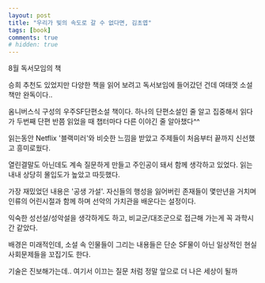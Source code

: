 ```yaml
---
layout: post
title: "우리가 빛의 속도로 갈 수 없다면, 김초엽"
tags: [book]
comments: true
# hidden: true
---
```


8월 독서모임의 책

승희 추천도 있었지만 다양한 책을 읽어 보려고 독서보임에 들어갔던 건데
여태껏 소설책만 완독이다.. 


옴니버스식 구성의 우주SF단편소설 책이다. 하나의 단편소설인 줄 알고 집중해서 읽다가 두번째 단편 반쯤 읽었을 때 챕터마다 다른 이야긴 줄 알아챘다^^

읽는동안 Netflix '블랙미러'와 비슷한 느낌을 받았고 주제들이 처음부터 끝까지 신선했고 흥미로웠다.

열린결말도 아닌데도 계속 질문하게 만들고 주인공이 돼서 함께 생각하고 있었다. 읽는 내내 상당히 몰입도가 높았고 따듯했다.

가장 재밌었던 내용은 '공생 가설'. 자신들의 행성을 잃어버린 존재들이 몇만년을 거치며 인류의 어린시절과 함께 하며 선악의 가치관을 배운다는 설정이다.

익숙한 성선설/성악설을 생각하게도 하고, 비교군/대조군으로 접근해 가는게 꼭 과학시간 같았다.

배경은 미래적인데, 소설 속 인물들이 그리는 내용들은 단순 SF물이 아닌 일상적인 현실 사회문제들을 꼬집기도 한다.

기술은 진보해가는데.. 여기서 이끄는 질문 처럼 정말 앞으로 더 나은 세상이 될까